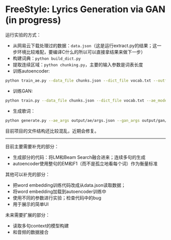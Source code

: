 # FreeStyle: Lyrics Generation via GAN (in progress)

运行实验的方式：
- 从网易云下载处理过的数据：`data.json`（这是运行extract.py的结果；这一步环境比较难配，要编译C什么的所以可以直接拿结果来做下一步）
- 构建词典：`python build_dict.py`
- 提取连续区域：`python chunking.py`，主要的输入参数是词表长度
- 训练autoencoder:
```bash
python train_ae.py --data_file chunks.json --dict_file vocab.txt --outf ae --batch_size 64 --split 0.1 --log_interval 100 --cuda
```
- 训练GAN:
```bash
python train.py --data_file chunks.json --dict_file vocab.txt --ae_model output/ae/autoencoder_model_5.pt --ae_args output/ae/args.json --outf gan --batch_size 64 --log_interval 200 --updates 200000 --cuda
```
- 生成歌词：
```bash
python generate.py --ae_args output/ae/args.json --gan_args output/gan/args.json --vocab_file output/ae/vocab.json --ae_model output/ae/autoencoder_model_5.pt --g_model output/gan/gan_gen_model_11.pt --d_model output/gan/gan_disc_model_11.pt --data_path chunks.json --dict_file vocab.txt --noprint --seed 1111 --ngenerations 50 --outf generated/11.txt
```

目前项目的文件结构还比较混乱，近期会修复。

---
目前主要需要补充的部分：
- 生成部分的代码：将LM和Beam Search融合进来；连续多句的生成
- autoencoder使用整句的EM和F1（而不是孤立地看每个词）作为衡量标准

其他可以补充的部分：
- 把word embedding训练代码改成从data.json读取数据；
- 将word embedding加载到autoencoder训练中
- 使用不同的参数进行实验；检查代码中的bug
- 用于展示的简单UI

未来需要扩展的部分：
- 读取多句context的模型构建
- 和音频的数据接合
